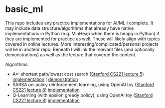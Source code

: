 # basic_ml

This repo includes any practice implementations for AI/ML I complete. It may include data structure/algorithms that already have native implementations in Python (e.g. MinHeap when there is heapq in Python) if they are implemented for practice as well. These will likely align with topics covered in online lectures. More interesting/complicated/personal projects will lie in anotehr repo. Beneath I will ink the relevant files (and optionally demonstrations) as well as the lecture that covered the content.

Algorithms:
- A*: shortest path/lowest cost search ([Stanford CS221 lecture 5](https://www.youtube.com/watch?v=HEs1ZCvLH2s)) [implementation](/RL/aStar.py) | [demonstration](/RL/aStar_demo.ipynb)
- SARSA on-policy reinforcement learning, using OpenAI toy ([Stanford CS221 lecture 8](https://www.youtube.com/watch?v=HpaHTfY52RQ)) [implementation](/RL/sarsa_frozenLake-v0.py)
- Q-Learning (with epsilon greedy policy), using OpenAI toy ([Stanford CS221 lecture 8](https://www.youtube.com/watch?v=HpaHTfY52RQ)) [implementation](/RL/qlearn_frozenLake-8x8.py)
